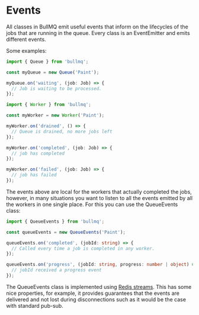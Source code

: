 # Events

All classes in BullMQ emit useful events that inform on the lifecycles of the jobs that are running in the queue. Every class is an EventEmitter and emits different events.

Some examples:

```typescript
import { Queue } from 'bullmq';

const myQueue = new Queue('Paint');

myQueue.on('waiting', (job: Job) => {
  // Job is waiting to be processed.
});
```

```typescript
import { Worker } from 'bullmq';

const myWorker = new Worker('Paint');

myWorker.on('drained', () => {
  // Queue is drained, no more jobs left
});

myWorker.on('completed', (job: Job) => {
  // job has completed
});

myWorker.on('failed', (job: Job) => {
  // job has failed
});
```

The events above are local for the workers that actually completed the jobs, however, in many situations you want to listen to all the events emitted by all the workers in one single place. For this you can use the QueueEvents class:

```typescript
import { QueueEvents } from 'bullmq';

const queueEvents = new QueueEvents('Paint');

queueEvents.on('completed', (jobId: string) => {
  // Called every time a job is completed in any worker.
});

queueEvents.on('progress', (jobId: string, progress: number | object) => {
  // jobId received a progress event
});
```

The QueueEvents class is implemented using [Redis streams](https://redis.io/topics/streams-intro). This has some nice properties, for example, it provides guarantees that the events are delivered and not lost during disconnections such as it would be the case with standard pub-sub.

